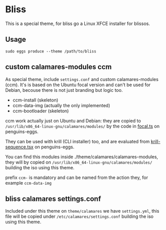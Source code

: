 # Bliss

This is a special theme, for bliss go a Linux XFCE installer for blissos.

## Usage

`sudo eggs produce --theme /path/to/bliss`

## custom calamares-modules **ccm**

As special theme, include `settings.conf` and custom calamares-modules (ccm). It's is based on the Ubuntu focal version and can't be used for Debian, becouse there is not just branding but logic too.

* ccm-install (skeleton)
* ccm-data-img (actually the only implemented)
* ccm-bootloader (skeleton)

ccm work actually just on Ubuntu and Debian: they are copied to `/usr/lib/x86_64-linux-gnu/calamares/modules/` by the code in [focal.ts](https://github.com/pieroproietti/penguins-eggs/blob/4f1b9c537a2e182b5a5b89c09f22821e0f6195d0/src/classes/incubation/distros/focal.ts#L98) on penguins-eggs. 

They can be used with krill (CLI installer) too, and are evaluated from [krill-sequence.tsx](https://github.com/pieroproietti/penguins-eggs/blob/4f1b9c537a2e182b5a5b89c09f22821e0f6195d0/src/krill/krill-sequence.tsx#L630) on penguins-eggs.

You can find this modules inside ./theme/calamares/calamares-modules, they will by copied on `/usr/lib/x86_64-linux-gnu/calamares/modules/` building the iso using this theme.

prefix `ccm-` is mandatory and can be named from the action they, for example `ccm-data-img`

## bliss calamares settings.conf

Included under this theme on `theme/calamares` we have `settings.yml`, this file will be copied under `/etc/calamares/settings.conf` building the iso using this theme.


